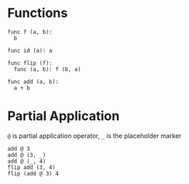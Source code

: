 # Functions
```
func f (a, b):
  b

func id (a): a

func flip (f): 
  func (a, b): f (b, a)
	
func add (a, b): 
  a + b
```
# Partial Application

`@` is partial application operator, `_` is the placeholder marker

```
add @ 3
add @ (3, _)
add @ (_, 4)
flip add (3, 4)
flip (add @ 3) 4
```
